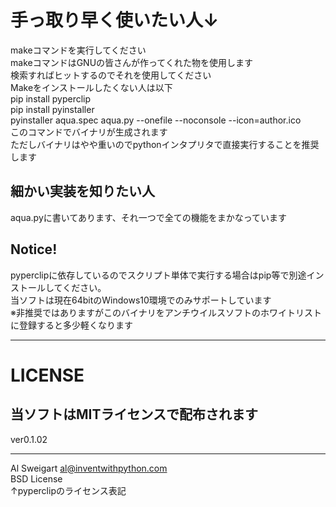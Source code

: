 手っ取り早く使いたい人↓  
====
makeコマンドを実行してください  
makeコマンドはGNUの皆さんが作ってくれた物を使用します  
検索すればヒットするのでそれを使用してください  
Makeをインストールしたくない人は以下  
pip install pyperclip  
pip install pyinstaller  
pyinstaller aqua.spec aqua.py --onefile --noconsole --icon=author.ico  
このコマンドでバイナリが生成されます  
ただしバイナリはやや重いのでpythonインタプリタで直接実行することを推奨します  
  
  
細かい実装を知りたい人  
----
aqua.pyに書いてあります、それ一つで全ての機能をまかなっています  
  
Notice!  
----
pyperclipに依存しているのでスクリプト単体で実行する場合はpip等で別途インストールしてください。  
当ソフトは現在64bitのWindows10環境でのみサポートしています  
※非推奨ではありますがこのバイナリをアンチウイルスソフトのホワイトリストに登録すると多少軽くなります  


-------------
LICENSE
====
当ソフトはMITライセンスで配布されます
----  
ver0.1.02


  
  
-----------------------------------
Al Sweigart al@inventwithpython.com  
BSD License  
↑pyperclipのライセンス表記